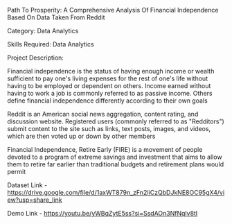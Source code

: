 Path To Prosperity: A Comprehensive Analysis Of Financial Independence Based On Data Taken From Reddit


Category: Data Analytics

Skills Required:
Data Analytics

Project Description:

Financial independence is the status of having enough income or wealth sufficient to pay one's living expenses for the rest of one's life without having to be employed or dependent on others. Income earned without having to work a job is commonly referred to as passive income. Others define financial independence differently according to their own goals

Reddit is an American social news aggregation, content rating, and discussion website. Registered users (commonly referred to as "Redditors") submit content to the site such as links, text posts, images, and videos, which are then voted up or down by other members

Financial Independence, Retire Early (FIRE) is a movement of people devoted to a program of extreme savings and investment that aims to allow them to retire far earlier than traditional budgets and retirement plans would permit

Dataset Link - https://drive.google.com/file/d/1axWT879n_zFn2IiCzQbDJkNE8OC95gX4/view?usp=share_link

Demo Link -
https://youtu.be/yWBqZytE5ss?si=SsdAOn3NfNqlv8tI
